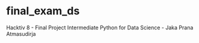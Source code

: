 # final_exam_ds
Hacktiv 8 - Final Project Intermediate Python for Data Science - Jaka Prana Atmasudirja 

